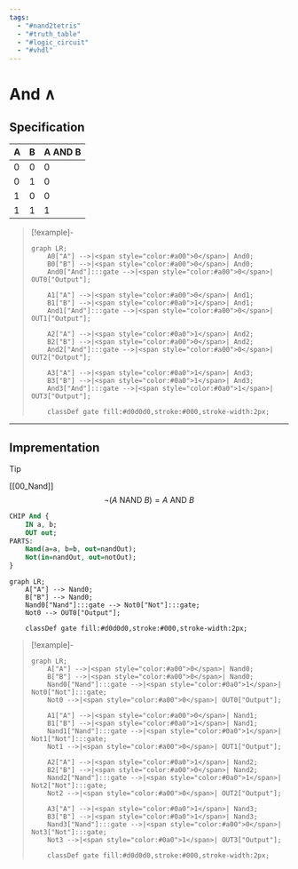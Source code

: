 ```yaml
---
tags:
  - "#nand2tetris"
  - "#truth_table"
  - "#logic_circuit"
  - "#vhdl"
---
```


# And $\land$

## Specification

|A|B|A AND B|
|---|---|---|
|0|0|0|
|0|1|0|
|1|0|0|
|1|1|1|


>[!example]-
> ```mermaid
> graph LR;
>     A0["A"] -->|<span style="color:#a00">0</span>| And0;
>     B0["B"] -->|<span style="color:#a00">0</span>| And0;
>     And0["And"]:::gate -->|<span style="color:#a00">0</span>| OUT0["Output"];
> 
>     A1["A"] -->|<span style="color:#a00">0</span>| And1;
>     B1["B"] -->|<span style="color:#0a0">1</span>| And1;
>     And1["And"]:::gate -->|<span style="color:#a00">0</span>| OUT1["Output"];
> 
>     A2["A"] -->|<span style="color:#0a0">1</span>| And2;
>     B2["B"] -->|<span style="color:#a00">0</span>| And2;
>     And2["And"]:::gate -->|<span style="color:#a00">0</span>| OUT2["Output"];
> 
>     A3["A"] -->|<span style="color:#0a0">1</span>| And3;
>     B3["B"] -->|<span style="color:#0a0">1</span>| And3;
>     And3["And"]:::gate -->|<span style="color:#0a0">1</span>| OUT3["Output"];
> 
>     classDef gate fill:#d0d0d0,stroke:#000,stroke-width:2px;
> ```

---
## Imprementation

>[!tip]
> [[00_Nand]]
> $$
> \neg(A \text{ NAND } B) = A  \text{ AND } B 
> $$

```vhdl
CHIP And {
	IN a, b;
	OUT out;
PARTS:
	Nand(a=a, b=b, out=nandOut);
	Not(in=nandOut, out=notOut);
}
```

```mermaid
graph LR;
    A["A"] --> Nand0;
    B["B"] --> Nand0;
    Nand0["Nand"]:::gate --> Not0["Not"]:::gate;
    Not0 --> OUT0["Output"];
	
    classDef gate fill:#d0d0d0,stroke:#000,stroke-width:2px;
```

> [!example]-
> ```mermaid
> graph LR;
>     A["A"] -->|<span style="color:#a00">0</span>| Nand0;
>     B["B"] -->|<span style="color:#a00">0</span>| Nand0;
>     Nand0["Nand"]:::gate -->|<span style="color:#0a0">1</span>| Not0["Not"]:::gate;
>     Not0 -->|<span style="color:#a00">0</span>| OUT0["Output"];
> 
>     A1["A"] -->|<span style="color:#a00">0</span>| Nand1;
>     B1["B"] -->|<span style="color:#0a0">1</span>| Nand1;
>     Nand1["Nand"]:::gate -->|<span style="color:#0a0">1</span>| Not1["Not"]:::gate;
>     Not1 -->|<span style="color:#a00">0</span>| OUT1["Output"];
> 
>     A2["A"] -->|<span style="color:#0a0">1</span>| Nand2;
>     B2["B"] -->|<span style="color:#a00">0</span>| Nand2;
>     Nand2["Nand"]:::gate -->|<span style="color:#0a0">1</span>| Not2["Not"]:::gate;
>     Not2 -->|<span style="color:#a00">0</span>| OUT2["Output"];
> 
>     A3["A"] -->|<span style="color:#0a0">1</span>| Nand3;
>     B3["B"] -->|<span style="color:#0a0">1</span>| Nand3;
>     Nand3["Nand"]:::gate -->|<span style="color:#a00">0</span>| Not3["Not"]:::gate;
>     Not3 -->|<span style="color:#0a0">1</span>| OUT3["Output"];
> 
>     classDef gate fill:#d0d0d0,stroke:#000,stroke-width:2px;
> ```